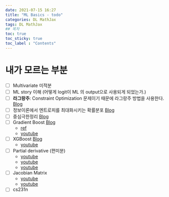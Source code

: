 ```yaml
---
date: 2021-07-15 16:27
title: "ML Basics - todo"
categories: DL MathJax
tags: DL MathJax
## 목차
toc: true  
toc_sticky: true 
toc_label : "Contents"
---
```


# 내가 모르는 부분

- [ ] Multivariate 미적분
- [ ] ML story 이해 (어떻게 logit이 ML 의 output으로 사용되게 되었는가.)
- [ ] **라그랑주**: Constraint Optimization 문제이기 때문에 라그랑주 방법을 사용한다. [Blog](https://marquis08.github.io/devcourse2/probabilitydistributions/mathjax/ML-basics-Probability-Distributions-1/#mle)
- [ ] 정보이론에서 엔트로피를 최대화시키는 확률분포 [Blog](https://marquis08.github.io/devcourse2/probabilitydistributions/mathjax/ML-basics-Probability-Distributions-2/#1-%EC%A0%95%EB%B3%B4%EC%9D%B4%EB%A1%A0%EC%97%90%EC%84%9C-%EC%97%94%ED%8A%B8%EB%A1%9C%ED%94%BC%EB%A5%BC-%EC%B5%9C%EB%8C%80%ED%99%94%EC%8B%9C%ED%82%A4%EB%8A%94-%ED%99%95%EB%A5%A0%EB%B6%84%ED%8F%AC)
- [ ] 중심극한정리 [Blog](https://marquis08.github.io/devcourse2/probabilitydistributions/mathjax/ML-basics-Probability-Distributions-2/#2-%EC%A4%91%EC%8B%AC%EA%B7%B9%ED%95%9C%EC%A0%95%EB%A6%AC)
- [ ] Gradient Boost [Blog](https://marquis08.github.io/devcourse2/nn/mathjax/NN-basics-ML-intro/)
    - [ref](https://bkshin.tistory.com/entry/%EB%A8%B8%EC%8B%A0%EB%9F%AC%EB%8B%9D-15-Gradient-Boost)
    - [youtube](https://youtu.be/3CC4N4z3GJc)
- [ ] XGBoost [Blog](https://marquis08.github.io/devcourse2/nn/mathjax/NN-basics-ML-intro/)
    - [youtube](https://youtu.be/OtD8wVaFm6E)
- [ ] Partial derivative (편미분)
    - [youtube](https://youtu.be/AXqhWeUEtQU)
    - [youtube](https://youtu.be/ly4S0oi3Yz8)
    - [youtube](https://youtu.be/GkB4vW16QHI)
- [ ] Jacobian Matrix
    - [youtube](https://youtu.be/VmfTXVG9S0U)
    - [youtube](https://youtu.be/bohL918kXQk)
- [ ] cs231n
